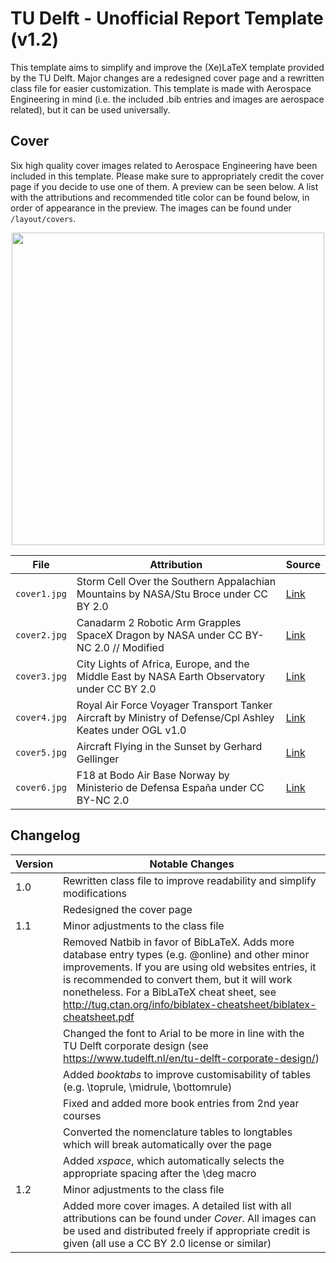 # TU Delft - Unofficial Report Template (v1.2)
This template aims to simplify and improve the (Xe)LaTeX template provided by the TU Delft. Major changes are a redesigned cover page and a rewritten class file for easier customization. This template is made with Aerospace Engineering in mind (i.e. the included .bib entries and images are aerospace related), but it can be used universally.

## Cover

Six high quality cover images related to Aerospace Engineering have been included in this template. Please make sure to appropriately credit the cover page if you decide to use one of them. A preview can be seen below. A list with the attributions and recommended title color can be found below, in order of appearance in the preview. The images can be found under `/layout/covers`.

<p align="center">
  <img align="centre"  src="https://github.com/dzwaneveld/TU-Delft-Unofficial-Report-Template/blob/master/layout/covers/covers.jpg" alt="" width="500" />
</p>

| File | Attribution | Source |
|------|---------|------|
| `cover1.jpg` | Storm Cell Over the Southern Appalachian Mountains by NASA/Stu Broce under CC BY 2.0 | [Link](https://www.flickr.com/photos/gsfc/14279896838) | 
| `cover2.jpg` | Canadarm 2 Robotic Arm Grapples SpaceX Dragon by NASA under CC BY-NC 2.0 // Modified | [Link](https://www.flickr.com/photos/nasa2explore/26298228022) | 
| `cover3.jpg` | City Lights of Africa, Europe, and the Middle East by NASA Earth Observatory under CC BY 2.0 | [Link](https://www.flickr.com/photos/gsfc/8247962102) | 
| `cover4.jpg` | Royal Air Force Voyager Transport Tanker Aircraft by Ministry of Defense/Cpl Ashley Keates under OGL v1.0 | [Link](https://commons.wikimedia.org/wiki/File:Royal_Air_Force_Voyager_at_Mount_Pleasant.jpg) | 
| `cover5.jpg` | Aircraft Flying in the Sunset by Gerhard Gellinger | [Link](https://pixabay.com/photos/travel-flying-aircraft-sky-sunset-1756152/) | 
| `cover6.jpg` | F18 at Bodo Air Base Norway by Ministerio de Defensa España under CC BY-NC 2.0 | [Link](https://www.flickr.com/photos/ejercitoaire/45748097871/) | 

## Changelog 

| Version | Notable Changes | 
|---------|-----------------|
| 1.0     | Rewritten class file to improve readability and simplify modifications |
|         | Redesigned the cover page |
| 1.1     | Minor adjustments to the class file |
|         | Removed Natbib in favor of BibLaTeX. Adds more database entry types (e.g. @online) and other minor improvements. If you are using old websites entries, it is recommended to convert them, but it will work nonetheless. For a BibLaTeX cheat sheet, see http://tug.ctan.org/info/biblatex-cheatsheet/biblatex-cheatsheet.pdf |
|         | Changed the font to Arial to be more in line with the TU Delft corporate design (see https://www.tudelft.nl/en/tu-delft-corporate-design/)  |
|         | Added *booktabs* to improve customisability of tables (e.g. \\toprule, \\midrule, \\bottomrule) |
|         | Fixed and added more book entries from 2nd year courses |
|         | Converted the nomenclature tables to longtables which will break automatically over the page |
|         | Added *xspace*, which automatically selects the appropriate spacing after the \\deg macro |
| 1.2     | Minor adjustments to the class file |
|         | Added more cover images. A detailed list with all attributions can be found under *Cover*. All images can be used and distributed freely if appropriate credit is given (all use a CC BY 2.0 license or similar) |
